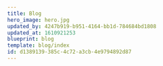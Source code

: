 ```yaml
---
title: Blog
hero_image: hero.jpg
updated_by: 4247b919-b951-4164-bb1d-784684bd1808
updated_at: 1610921253
blueprint: blog
template: blog/index
id: d1389139-385c-4c72-a3cb-4e9794892d87
---
```

